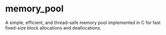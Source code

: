 # memory_pool
A simple, efficient, and thread-safe memory pool implemented in C for fast fixed-size block allocations and deallocations.
